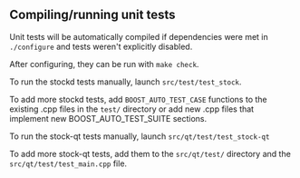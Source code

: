 Compiling/running unit tests
------------------------------------

Unit tests will be automatically compiled if dependencies were met in `./configure`
and tests weren't explicitly disabled.

After configuring, they can be run with `make check`.

To run the stockd tests manually, launch `src/test/test_stock`.

To add more stockd tests, add `BOOST_AUTO_TEST_CASE` functions to the existing
.cpp files in the `test/` directory or add new .cpp files that
implement new BOOST_AUTO_TEST_SUITE sections.

To run the stock-qt tests manually, launch `src/qt/test/test_stock-qt`

To add more stock-qt tests, add them to the `src/qt/test/` directory and
the `src/qt/test/test_main.cpp` file.
